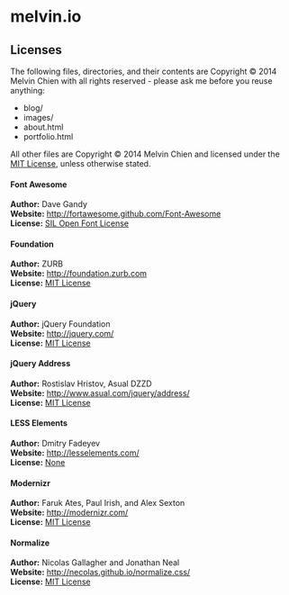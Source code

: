melvin.io
=========

Licenses
--------
The following files, directories, and their contents are Copyright © 2014 Melvin Chien with all rights reserved - please ask me before you reuse anything:
* blog/
* images/
* about.html
* portfolio.html

All other files are Copyright © 2014 Melvin Chien and licensed under the [MIT License](LICENSE), unless otherwise stated.  

#### Font Awesome
**Author:** Dave Gandy  
**Website:** <http://fortawesome.github.com/Font-Awesome>  
**License:** [SIL Open Font License](http://scripts.sil.org/OFL)  

#### Foundation
**Author:** ZURB  
**Website:** <http://foundation.zurb.com>  
**License:** [MIT License](http://github.com/zurb/foundation/blob/master/LICENSE)  

#### jQuery
**Author:** jQuery Foundation  
**Website:** <http://jquery.com/>  
**License:** [MIT License](http://github.com/jquery/jquery/blob/master/MIT-LICENSE.txt)  

#### jQuery Address
**Author:** Rostislav Hristov, Asual DZZD  
**Website:** <http://www.asual.com/jquery/address/>  
**License:** [MIT License](http://github.com/asual/jquery-address/blob/master/MIT-LICENSE)  

#### LESS Elements
**Author:** Dmitry Fadeyev  
**Website:** <http://lesselements.com/>  
**License:** [None](https://github.com/dmitryf/elements/blob/master/README.md)  

#### Modernizr
**Author:** Faruk Ates, Paul Irish, and Alex Sexton  
**Website:** <http://modernizr.com/>  
**License:** [MIT License](http://modernizr.com/license/)  

#### Normalize
**Author:** Nicolas Gallagher and Jonathan Neal  
**Website:** <http://necolas.github.io/normalize.css/>  
**License:** [MIT License](http://github.com/necolas/normalize.css/blob/master/LICENSE.md)  
